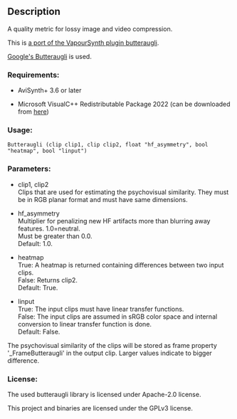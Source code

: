 ## Description

A quality metric for lossy image and video compression.

This is [a port of the VapourSynth plugin butteraugli](https://github.com/fdar0536/VapourSynth-butteraugli).

[Google's Butteraugli](https://github.com/google/butteraugli) is used.

### Requirements:

- AviSynth+ 3.6 or later

- Microsoft VisualC++ Redistributable Package 2022 (can be downloaded from [here](https://github.com/abbodi1406/vcredist/releases))

### Usage:

```
Butteraugli (clip clip1, clip clip2, float "hf_asymmetry", bool "heatmap", bool "linput")
```

### Parameters:

- clip1, clip2\
    Clips that are used for estimating the psychovisual similarity. They must be in RGB planar format and must have same dimensions.
        
- hf_asymmetry\
    Multiplier for penalizing new HF artifacts more than blurring away features. 1.0=neutral.\
    Must be greater than 0.0.\
    Default: 1.0.
    
- heatmap\
    True: A heatmap is returned containing differences between two input clips.\
    False: Returns clip2.\
    Default: True.
    
- linput\
    True: The input clips must have linear transfer functions.\
    False: The input clips are assumed in sRGB color space and internal conversion to linear transfer function is done.\
    Default: False.
    
    
The psychovisual similarity of the clips will be stored as frame property '_FrameButteraugli' in the output clip. Larger values indicate to bigger difference. 

### License:

The used butteraugli library is licensed under Apache-2.0 license.

This project and binaries are licensed under the GPLv3 license.
